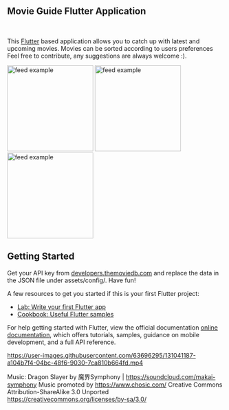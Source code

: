 ## Movie Guide Flutter Application

<br>

This <a href="https://flutter.io/">Flutter</a> based application allows you to catch up with latest and upcoming movies. Movies can be sorted according to users preferences Feel free to contribute, any suggestions are always welcome :).

<div>
<img src="https://github.com/seanFlutter/Movie-Binge/blob/master/assets/images/screenshot_2.png" alt="feed example" width="200">
<img src="https://github.com/seanFlutter/Movie-Binge/blob/master/assets/images/screenshot_1.png" alt="feed example" width="200">
<img src="https://github.com/seanFlutter/Movie-Binge/blob/master/assets/images/screenshot_3.png" alt="feed example" width="200">
</div>


## Getting Started

Get your API key from [developers.themoviedb.com](https://developers.themoviedb.org/4/getting-started/authorization) and replace the data in the JSON file under assets/config/. Have fun!


A few resources to get you started if this is your first Flutter project:

- [Lab: Write your first Flutter app](https://flutter.dev/docs/get-started/codelab)
- [Cookbook: Useful Flutter samples](https://flutter.dev/docs/cookbook)

For help getting started with Flutter, view the official documentation
[online documentation](https://flutter.dev/docs), which offers tutorials,
samples, guidance on mobile development, and a full API reference.


https://user-images.githubusercontent.com/63696295/131041187-a104b7f4-04bc-48f6-9030-7ca810b664fd.mp4


Music:
Dragon Slayer by 魔界Symphony | https://soundcloud.com/makai-symphony
Music promoted by https://www.chosic.com/
Creative Commons Attribution-ShareAlike 3.0 Unported
https://creativecommons.org/licenses/by-sa/3.0/ 

